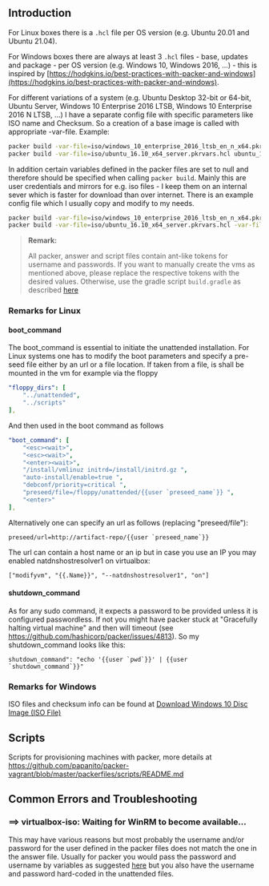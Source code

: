 ## Introduction

For Linux boxes there is a `.hcl` file per OS version (e.g. Ubuntu 20.01 and Ubuntu 21.04).

For Windows boxes there are always at least 3 `.hcl` files - base, updates and package - per OS version (e.g. Windows 10, Windows 2016, ...) - this is inspired by  [https://hodgkins.io/best-practices-with-packer-and-windows](https://hodgkins.io/best-practices-with-packer-and-windows). 

For different variations of a system (e.g. Ubuntu Desktop 32-bit or 64-bit, Ubuntu Server, Windows 10 Enterprise 2016 LTSB, Windows 10 Enterprise 2016 N LTSB, ...) I have a separate config file with specific parameters like ISO name and Checksum. So a creation of a base image is called with appropriate -var-file. Example:

```bash
packer build -var-file=iso/windows_10_enterprise_2016_ltsb_en_n_x64.pkrvars.hcl windows_10.hcl
packer build -var-file=iso/ubuntu_16.10_x64_server.pkrvars.hcl ubuntu_16.10.hcl
```

In addition certain variables defined in the packer files are set to null and therefore should be specified when calling `packer build`. Mainly this are user credentials and mirrors for e.g. iso files - I keep them on an internal sever which is faster for download than over internet. There is an example config file which I usually copy and modify to my needs.

```bash
packer build -var-file=iso/windows_10_enterprise_2016_ltsb_en_n_x64.pkrvars.hcl -var-file=myconfig.pkrvars.hcl windows_10.hcl
packer build -var-file=iso/ubuntu_16.10_x64_server.pkrvars.hcl -var-file=myconfig.pkrvars.hcl ubuntu_16.10.hcl
```

> **Remark:**
>
> All packer, answer and script files contain ant-like tokens for username and passwords. If you want to manually create the vms as mentioned above, please replace the respective tokens with the desired values. Otherwise, use the gradle script `build.gradle` as described [here](../README.md)

### Remarks for Linux

#### boot_command

The boot_command is essential to initiate the unattended installation. For Linux systems one has to modify the boot parameters and specify a pre-seed file either by an url or a file location. If taken from a file, is shall be mounted in the vm for example via the floppy

```yaml
"floppy_dirs": [
    "../unattended",
    "../scripts"
], 
```

And then used in the boot command as follows

```yaml
"boot_command": [
    "<esc><wait>",
    "<esc><wait>",
    "<enter><wait>",
    "/install/vmlinuz initrd=/install/initrd.gz ",
    "auto-install/enable=true ",
    "debconf/priority=critical ",
    "preseed/file=/floppy/unattended/{{user `preseed_name`}} ",
    "<enter>"
],
```

Alternatively one can specify an url as follows (replacing "preseed/file"):

```
preseed/url=http://artifact-repo/{{user `preseed_name`}}
```

The url can contain a host name or an ip but in case you use an IP you may enabled natdnshostresolver1 on virtualbox:

```
["modifyvm", "{{.Name}}", "--natdnshostresolver1", "on"]
```

#### shutdown_command

As for any sudo command, it expects a password to be provided unless it is configured passwordless. If not you might have packer stuck at "Gracefully halting virtual machine" and then will timeout (see https://github.com/hashicorp/packer/issues/4813). So my shutdown_command looks like this:

```
shutdown_command": "echo '{{user `pwd`}}' | {{user `shutdown_command`}}"
```

### Remarks for Windows

ISO files and checksum info can be found at [Download Windows 10 Disc Image (ISO File)](https://www.microsoft.com/en-us/software-download/windows10ISO)

## Scripts

Scripts for provisioning machines with packer, more details at https://github.com/papanito/packer-vagrant/blob/master/packerfiles/scripts/README.md

## Common Errors and Troubleshooting

### ==> virtualbox-iso: Waiting for WinRM to become available...

This may have various reasons but most probably the username and/or password for the user defined in the packer files does not match the one in the answer file.
Usually for packer you would pass the password and username by variables as suggested [here](https://www.packer.io/docs/templates/user-variables.html) but you also have the username and password hard-coded in the unattended files.